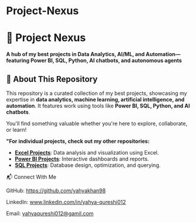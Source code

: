# Project-Nexus
# 🚀 Project Nexus  
**A hub of my best projects in Data Analytics, AI/ML, and Automation—featuring Power BI, SQL, Python, AI chatbots, and autonomous agents**
  
## 🌟 **About This Repository**  
This repository is a curated collection of my best projects, showcasing my expertise in **data analytics, machine learning, artificial intelligence, and automation**. It features work using tools like **Power BI, SQL, Python, and AI chatbots**.  

You'll find something valuable whether you're here to explore, collaborate, or learn!  

 **"For individual projects, check out my other repositories:**

- **[Excel Projects](https://github.com/yahyakhan98/Excel-Projects.git)**: Data analysis and visualization using Excel.  
- **[Power BI Projects](https://github.com/yahyakhan98/Power-BI-Dashbords.git)**: Interactive dashboards and reports.  
- **[SQL Projects](https://github.com/yahyakhan98/Sql-Projects.git)**: Database design, optimization, and querying.

  
📬 Connect With Me

GitHub: https://github.com/yahyakhan98

LinkedIn: www.linkedin.com/in/yahya-qureshi012

Email: yahyaqureshi012@gamil.com
